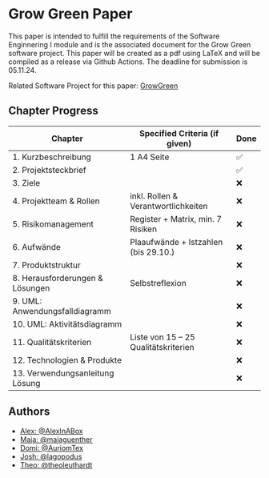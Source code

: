 # Grow Green Paper

This paper is intended to fulfill the requirements of the Software Enginnering I module and is the associated document 
for the Grow Green software project. 
This paper will be created as a pdf using LaTeX and will be compiled as a release via Github Actions. 
The deadline for submission is 05.11.24.

Related Software Project for this paper: [GrowGreen](https://github.com/AlexInABox/grow-green/)

## Chapter Progress

| Chapter                         | Specified Criteria (if given)        | Done |
| ------------------------------- | ------------------------------------ | ---- |
| 1. Kurzbeschreibung             | 1 A4 Seite                           | ✅    |
| 2. Projektsteckbrief            |                                      | ✅    |
| 3. Ziele                        |                                      | ❌    |
| 4. Projektteam & Rollen         | inkl. Rollen & Verantwortlichkeiten  | ❌    |
| 5. Risikomanagement             | Register + Matrix, min. 7 Risiken    | ❌    |
| 6. Aufwände                     | Plaaufwände + Istzahlen (bis 29.10.) | ❌    |
| 7. Produktstruktur              |                                      | ❌    |
| 8. Herausforderungen & Lösungen | Selbstreflexion                      | ❌    |
| 9. UML: Anwendungsfalldiagramm  |                                      | ❌    |
| 10. UML: Aktivitätsdiagramm     |                                      | ❌    |
| 11. Qualitätskriterien          | Liste von 15 – 25 Qualitätskriterien | ❌    |
| 12. Technologien & Produkte     |                                      | ❌    |
| 13. Verwendungsanleitung Lösung |                                      | ❌    |

## Authors

- [Alex: @AlexInABox](https://github.com/AlexInABox)
- [Maja: @majaguenther](https://github.com/majaguenther)
- [Domi: @AuriomTex](https://github.com/AuriomTex)
- [Josh: @lagopodus](https://github.com/lagopodus)
- [Theo: @theoleuthardt](https://github.com/theoleuthardt)
